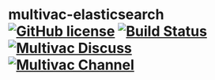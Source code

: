 # multivac-elasticsearch [![GitHub license](https://img.shields.io/badge/license-MIT-blue.svg)](https://github.com/multivacplatform/multivac-elasticsearch/blob/master/LICENSE) [![Build Status](https://travis-ci.org/multivacplatform/multivac-elasticsearch.svg?branch=master)](https://travis-ci.org/multivacplatform/multivac-elasticsearch) [![Multivac Discuss](https://img.shields.io/badge/multivac-discuss-ff69b4.svg)](https://discourse.iscpif.fr/c/multivac) [![Multivac Channel](https://img.shields.io/badge/multivac-chat-ff69b4.svg)](https://chat.iscpif.fr/channel/multivac)

